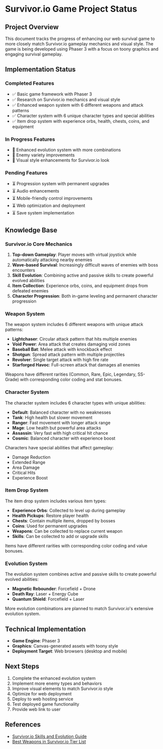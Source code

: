 # Survivor.io Game Project Status

## Project Overview
This document tracks the progress of enhancing our web survival game to more closely match Survivor.io gameplay mechanics and visual style. The game is being developed using Phaser 3 with a focus on toony graphics and engaging survival gameplay.

## Implementation Status

### Completed Features
- ✅ Basic game framework with Phaser 3
- ✅ Research on Survivor.io mechanics and visual style
- ✅ Enhanced weapon system with 6 different weapons and attack patterns
- ✅ Character system with 6 unique character types and special abilities
- ✅ Item drop system with experience orbs, health, chests, coins, and equipment

### In Progress Features
- 🔄 Enhanced evolution system with more combinations
- 🔄 Enemy variety improvements
- 🔄 Visual style enhancements for Survivor.io look

### Pending Features
- ⏳ Progression system with permanent upgrades
- ⏳ Audio enhancements
- ⏳ Mobile-friendly control improvements
- ⏳ Web optimization and deployment
- ⏳ Save system implementation

## Knowledge Base

### Survivor.io Core Mechanics
1. **Top-down Gameplay**: Player moves with virtual joystick while automatically attacking nearby enemies
2. **Wave-based Survival**: Increasingly difficult waves of enemies with boss encounters
3. **Skill Evolution**: Combining active and passive skills to create powerful evolved abilities
4. **Item Collection**: Experience orbs, coins, and equipment drops from defeated enemies
5. **Character Progression**: Both in-game leveling and permanent character progression

### Weapon System
The weapon system includes 6 different weapons with unique attack patterns:
- **Lightchaser**: Circular attack pattern that hits multiple enemies
- **Void Power**: Area attack that creates damaging void zones
- **Baseball Bat**: Melee attack with knockback effect
- **Shotgun**: Spread attack pattern with multiple projectiles
- **Revolver**: Single target attack with high fire rate
- **Starforged Havoc**: Full-screen attack that damages all enemies

Weapons have different rarities (Common, Rare, Epic, Legendary, SS-Grade) with corresponding color coding and stat bonuses.

### Character System
The character system includes 6 character types with unique abilities:
- **Default**: Balanced character with no weaknesses
- **Tank**: High health but slower movement
- **Ranger**: Fast movement with longer attack range
- **Mage**: Low health but powerful area attacks
- **Assassin**: Very fast with high critical hit chance
- **Cosmic**: Balanced character with experience boost

Characters have special abilities that affect gameplay:
- Damage Reduction
- Extended Range
- Area Damage
- Critical Hits
- Experience Boost

### Item Drop System
The item drop system includes various item types:
- **Experience Orbs**: Collected to level up during gameplay
- **Health Pickups**: Restore player health
- **Chests**: Contain multiple items, dropped by bosses
- **Coins**: Used for permanent upgrades
- **Weapons**: Can be collected to replace current weapon
- **Skills**: Can be collected to add or upgrade skills

Items have different rarities with corresponding color coding and value bonuses.

### Evolution System
The evolution system combines active and passive skills to create powerful evolved abilities:
- **Magnetic Rebounder**: Forcefield + Drone
- **Death Ray**: Laser + Energy Cube
- **Quantum Shield**: Forcefield + Laser

More evolution combinations are planned to match Survivor.io's extensive evolution system.

## Technical Implementation
- **Game Engine**: Phaser 3
- **Graphics**: Canvas-generated assets with toony style
- **Deployment Target**: Web browsers (desktop and mobile)

## Next Steps
1. Complete the enhanced evolution system
2. Implement more enemy types and behaviors
3. Improve visual elements to match Survivor.io style
4. Optimize for web deployment
5. Deploy to web hosting service
6. Test deployed game functionality
7. Provide web link to user

## References
- [Survivor.io Skills and Evolution Guide](https://www.bluestacks.com/blog/game-guides/survivor-io/sio-skills-evolution-guide-en.html)
- [Best Weapons in Survivor.io Tier List](https://www.allclash.com/best-weapons-in-survivor-io-tier-list/)
